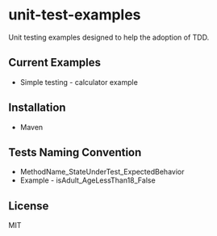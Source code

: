 # unit-test-examples
Unit testing examples designed to help the adoption of TDD.

## Current Examples
- Simple testing - calculator example

## Installation
- Maven 

## Tests Naming Convention

- MethodName_StateUnderTest_ExpectedBehavior
- Example - isAdult_AgeLessThan18_False

## License 
MIT
